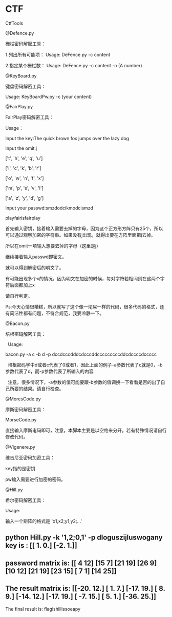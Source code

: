 # CTF
CtfTools



@Defence.py

栅栏密码解密工具：

  1.列出所有可能项：
    Usage: DeFence.py -c content
  
  2.指定某个栅栏数：
    Usage: DeFence.py -c content -n (A number)




@KeyBoard.py

键盘密码解密工具：

  Usage: KeyBoardPw.py -c (your content)






@FairPlay.py

FairPlay密码解密工具：

  Usage：
  
  Input the key:The quick brown fox jumps over the lazy dog
  
  Input the omit:j
  
  ['t', 'h', 'e', 'q', 'u']
  
  ['i', 'c', 'k', 'b', 'r']
  
  ['o', 'w', 'n', 'f', 'x']
  
  ['m', 'p', 's', 'v', 'l']
  
  ['a', 'z', 'y', 'd', 'g']
  
  Input your passwd:smzdodcikmodcismzd
  
  playfairisfairplay
  
  首先输入密钥，接着输入需要去掉的字母，因为这个正方形方阵只有25个，所以可以通过观察加密的字符串。如果没有j出现，就得出要在方阵里面把j去掉。
  
  所以在omit一项输入想要去掉的字母（这里是j）
  
  继续接着输入passwd即密文。
  
  就可以得到解密后的明文了。
  
  有可能出现多个x的情况，因为明文在加密的时候，每对字符若相同则在这两个字符后面都加上x
  
  请自行判定。
  
  Ps:今天心情很糟糕，所以就写了这个像一坨屎一样的代码，很多代码的格式，还有简洁性都有问题，不符合规范，我要冷静一下。
  
  
 
@Bacon.py
 
 培根密码解密工具：
 
   Usage:
   
   bacon.py -a c -b d -p dccdcccdddcdcccddcccccccccddcdccccdccccc
   
   培根密码学中d或者c代表了0或者1，因此上面的例子-a参数代表了c就是0，-b参数代表了d，而-p参数代表了所输入的内容
   
   注意，很多情况下，-a参数的值可能要跟-b参数的值调换一下看看是否的出了自己所要的结果。请自行检查。
 
 

@MoresCode.py

  摩斯密码解密工具：
  
  MorseCode.py
  
  直接输入摩斯电码即可，注意，本脚本主要是以空格来分开。若有特殊情况请自行修改代码。
  
@Vigenere.py

  维吉尼亚密码加密工具：
  
  key指的是密钥
  
  pw输入需要进行加密的密码。
  


@Hill.py

  希尔密码解密工具：
  
  Usage:
  
  输入一个矩阵的格式是 'x1,x2;y1,y2;...'
  
  python Hill.py -k '1,2;0,1' -p dloguszijluswogany
  key is :
  [[ 1.  0.]
   [-2.  1.]]
  ------------------------------------------
  password matrix is:
  [[ 4 12]
   [15  7]
   [21 19]
   [26  9]
   [10 12]
   [21 19]
   [23 15]
   [ 7  1]
   [14 25]]
  ------------------------------------------
  The result matrix is:
  [[-20.  12.]
   [  1.   7.]
   [-17.  19.]
   [  8.   9.]
   [-14.  12.]
   [-17.  19.]
   [ -7.  15.]
   [  5.   1.]
   [-36.  25.]]
  ------------------------------------------
  The final result is:
  flagishillissoeapy



  
  
  
  
  
  
  
  
  
